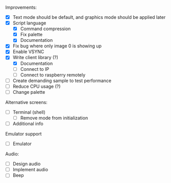 Improvements:
- [x] Text mode should be default, and graphics mode should be applied later
- [x] Script language
    - [x] Command compression
    - [x] Fix palette
    - [x] Documentation
- [x] Fix bug where only image 0 is showing up
- [x] Enable VSYNC
- [x] Write client library (?)
  - [x] Documentation
  - [ ] Connect to IP
  - [ ] Connect to raspberry remotely
- [ ] Create demanding sample to test performance
- [ ] Reduce CPU usage (?)
- [ ] Change palette

Alternative screens:
  - [ ] Terminal (shell)
    - [ ] Remove mode from initialization
  - [ ] Additional info

Emulator support
  - [ ] Emulator

Audio:
  - [ ] Design audio
  - [ ] Implement audio
  - [ ] Beep